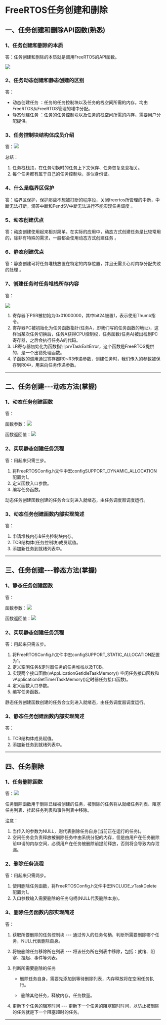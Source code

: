 # FreeRTOS任务创建和删除

## 一、任务创建和删除API函数(熟悉)

### 1、任务创建和删除的本质

答：任务创建和删除的本质就是调用FreeRTOS的API函数。

![](笔记图片/任务创建和删除API函数.png)



### 2、任务动态创建和静态创建的区别

答：

- 动态创建任务 ：任务的任务控制块以及任务的栈空间所需的内存，均由FreeRTOS从FreeRTOS管理的堆中分配。
- 静态创建任务 ：任务的任务控制块以及任务的栈空间所需的内存，需要用户分配提供。



### 3、任务控制块结构体成员介绍

答：![](笔记图片/任务控制块结构体成员.png)

总结：

1. 任务栈栈顶，在任务切换时的任务上下文保存、任务恢复息息相关。
2. 每个任务都有属于自己的任务控制块，类似身份证。



### 4、什么是临界区保护

答：临界区保护，保护那些不想被打断的程序段，关闭freertos所管理的中断，中断无法打断，滴答中断和PendSV中断无法进行不能实现任务调度 。



### 5、动态创建优点

答：动态创建使用起来相对简单。在实际的应用中，动态方式创建任务是比较常用的，除非有特殊的需求，一般都会使用动态方式创建任务 。



### 6、静态创建优点

答：静态创建可将任务堆栈放置在特定的内存位置，并且无需关心对内存分配失败的处理 。



### 7、创建任务时任务堆栈所存内容

答：

![](笔记图片/任务创建时任务堆栈所存内容.png)

1. 寄存器下PSR被初始为0x01000000，其中bit24被置1，表示使用Thumb指令。
2. 寄存器PC被初始化为任务函数指针(任务A，即我们写的任务函数的地址)，这样当某次任务切换后，任务A获得CPU控制权，任务函数(任务A)被出栈到PC寄存器，之后会执行任务A的代码。
3. LR寄存器初始化为函数指针prvTaskExitError，这个函数是FreeRTOS提供的，是一个出错处理函数。
4. 子函数的调用通过寄存器R0~R3传递参数，创建任务时，我们传入的参数被保存到R0中，用来向任务传递参数。



------



## 二、任务创建---动态方法(掌握)

### 1、动态任务创建函数

答：

函数参数：![](笔记图片/动态任务创建函数参数.png)

函数返回值：![](笔记图片/动态任务创建函数返回值.png)



### 2、实现静态创建任务流程

答：用起来只需三步。

1. 将FreeRTOSConfig.h文件中宏configSUPPORT_DYNAMIC_ALLOCATION配置为1。
2. 定义函数入口参数。
3. 编写任务函数。

动态任务创建函数创建的任务会立刻进入就绪态，由任务调度器调度运行。



### 3、动态任务创建函数内部实现简述

答：

1. 申请堆栈内存&任务控制块内存。
2. TCB结构体(任务控制块)成员赋值。
3. 添加新任务到就绪列表中。

------



## 三、任务创建---静态方法(掌握)

### 1、静态任务创建函数

答：

函数参数：![](笔记图片/静态任务创建函数参数.png)

函数返回值：![](笔记图片/静态任务创建函数返回值.png)



### 2、实现静态创建任务流程

答：用起来只需五步。

1. 将FreeRTOSConfig.h文件中宏configSUPPORT_STATIC_ALLOCATION配置为1。
2. 定义空闲任务&定时器任务的任务堆栈以及TCB。
3. 实现两个接口函数(vAppLicationGetldleTaskMemory() 空闲任务接口函数和vApplicationGetTimerTaskMemory()定时器任务接口函数)。
4. 定义函数入口参数。
5. 编写任务函数。

静态任务创建函数创建的任务会立刻进入就绪态，由任务调度器调度运行。



### 3、静态任务创建函数内部实现简述

答：

1. TCB结构体成员赋值。
2. 添加新任务到就绪列表中。

------



## 四、任务删除

### 1、任务删除函数

答：![](笔记图片/任务删除函数.png)

任务删除函数用于删除已经被创建的任务，被删除的任务将从就绪任务列表、阻塞任务列表、挂起任务列表和事件列表中移除。

注意：

1. 当传入的参数为NULL，则代表删除任务自身(当前正在运行的任务)。
2. 空闲任务会负责释放被删除任务中由系统分配的内存，但是由用户在任务删除前申请的内存空间，必须用户在任务被删除前提前释放，否则将会导致内存泄漏。



### 2、删除任务流程

答：用起来只需两步。

1. 使用删除任务函数，将FreeRTOSConfig.h文件中宏INCLUDE_vTaskDelete配置为1。
2. 入口参数输入需要删除的任务句柄(NULL代表删除本身)。



### 3、删除任务函数内部实现简述

答：

1. 获取所要删除的任务控制块 --- 通过传入的任务句柄，判断所需要删除哪个任务，NULL代表删除自身。

2. 将被删除任务移除所在列表 --- 将该任务所在列表中移除，包括：就绪、阻塞、挂起、事件等列表。

3. 判断所需要删除的任务

    - ​	删除任务自身，需要先添加到等待删除列表，内存释放将在空闲任务执行。

    - ​    删除其他任务，释放内存，任务数量。

4. 更新下个任务的阻塞时间 --- 更新下一个任务的阻塞超时时间，以防止被删除的任务就是下一个阻塞超时的任务。

------

